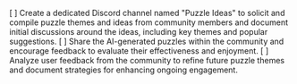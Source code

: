 [ ] Create a dedicated Discord channel named "Puzzle Ideas" to solicit and compile puzzle themes and ideas from community members and document initial discussions around the ideas, including key themes and popular suggestions.
[ ] Share the AI-generated puzzles within the community and encourage feedback to evaluate their effectiveness and enjoyment.
[ ] Analyze user feedback from the community to refine future puzzle themes and document strategies for enhancing ongoing engagement.